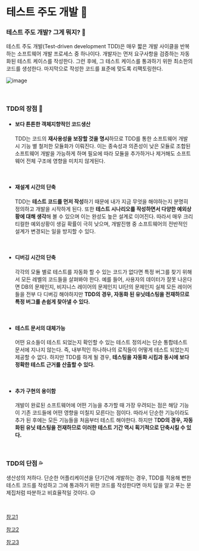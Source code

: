 # 테스트 주도 개발 📃

### 테스트 주도 개발? 그게 뭐지? 🤔

테스트 주도 개발(Test-driven development TDD)은 매우 짧은 개발 사이클을 반복하는 소프트웨어 개발 프로세스 중 하나이다. 개발자는 먼저 요구사항을 검증하는 자동화된 테스트 케이스를 작성한다. 그런 후에, 그 테스트 케이스를 통과하기 위한 최소한의 코드를 생성한다. 마지막으로 작성한 코드를 표준에 맞도록 리팩토링한다. 

![image](https://user-images.githubusercontent.com/62419307/90548185-8c7d8800-e1c7-11ea-8d9c-7f26cd27f3b2.png)

<br>

### TDD의 장점 💪

- #### 보다 튼튼한 객체지향적인 코드생산

  TDD는 코드의 **재사용성을 보장할 것을 명시**하므로 TDD를 통한 소프트웨어 개발 시 기능 별 철저한 모듈화가 이뤄진다. 이는 종속성과 의존성이 낮은 모듈로 조합된 소프트웨어 개발을 가능하게 하며 필요에 따라 모듈을 추가하거나 제거해도 소프트웨어 전체 구조에 영향을 미치지 않게된다.

  <br>

- #### 재설계 시간의 단축

  TDD는 **테스트 코드를 먼저 작성**하기 때문에 내가 지금 무엇을 해야하는지 분명히 정의하고 개발을 시작하게 된다. 또한 **테스트 시나리오를 작성하면서 다양한 예외상황에 대해 생각**해 볼 수 있으며 이는 완성도 높은 설계로 이어진다. 따라서 매우 크리티컬한 예외상황이 생길 확률이 극히 낮으며, 개발진행 중 소프트웨어의 전반적인 설계가 변경되는 일을 방지할 수 있다.

  <br>

- #### 디버깅 시간의 단축 

  각각의 모듈 별로 테스트를 자동화 할 수 있는 코드가 없다면 특정 버그를 찾기 위해서 모든 레벨의 코드들을 살펴봐야 한다. 예를 들어, 사용자의 데이터가 잘못 나온다면 DB의 문제인지, 비지니스 레이어의 문제인지 UI단의 문제인지 실제 모든 레이어들을 전부 다 디버깅 해야하지만 **TDD의 경우, 자동화 된 유닛테스팅을 전재하므로 특정 버그를 손쉽게 찾아낼 수 있다.**

  <br>

- #### 테스트 문서의 대체가능 

  어떤 요소들이 테스트 되었는지 확인할 수 있는 테스트 정의서는 단순 통합테스트 문서에 지나지 않는다. 즉, 내부적인 하나하나의 로직들이 어떻게 테스트 되었는지 제공할 수 없다. 하지만 TDD를 하게 될 경우, **테스팅을 자동화 시킴과 동시에 보다 정확한 테스트 근거를 산출할 수 있다.**

  <br>

- #### 추가 구현의 용이함 

  개발이 완료된 소프트웨어에 어떤 기능을 추가할 때 가장 우려되는 점은 해당 기능이 기존 코드들에 어떤 영향을 미칠지 모른다는 점이다. 따라서 단순한 기능이라도 추가 된 후에는 모든 기능들을 처음부터 테스트 해야한다. 하지만 T**DD의 경우, 자동화된 유닛 테스팅을 전재하므로 이러한 테스트 기간 역시 획기적으로 단축시킬 수 있다.**

<br>

### TDD의 단점 💦

생산성의 저하다. 단순한 어플리케이션을 단기간에 개발하는 경우,  TDD를 적용해 뻔한 테스트 코드를 작성하고 그에 통과하기 위한 코드를 작성한다면 마치 답을 알고 푸는 문제집처럼 따분하고 비효율적일 것이다. 😥

<br>

[참고1](https://ko.wikipedia.org/wiki/테스트_주도_개발)

[참고2](https://manorgass.tistory.com/63)

[참고3](https://jay-ji.tistory.com/43)